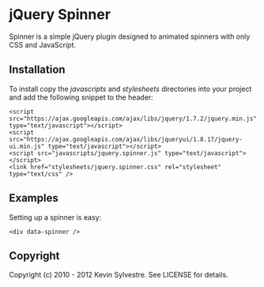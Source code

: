 # jQuery Spinner

Spinner is a simple jQuery plugin designed to animated spinners with only CSS and JavaScript.

## Installation

To install copy the *javascripts* and *stylesheets* directories into your project and add the following snippet to the header:

    <script src="https://ajax.googleapis.com/ajax/libs/jquery/1.7.2/jquery.min.js" type="text/javascript"></script>
    <script src="https://ajax.googleapis.com/ajax/libs/jqueryui/1.8.17/jquery-ui.min.js" type="text/javascript"></script>
    <script src="javascripts/jquery.spinner.js" type="text/javascript"></script>
    <link href="stylesheets/jquery.spinner.css" rel="stylesheet" type="text/css" />
  
## Examples

Setting up a spinner is easy:
    
    <div data-spinner />

## Copyright

Copyright (c) 2010 - 2012 Kevin Sylvestre. See LICENSE for details.
